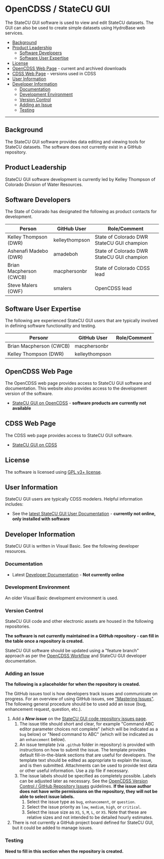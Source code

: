 # OpenCDSS / StateCU GUI #

The StateCU GUI software is used to view and edit StateCU datasets.
The GUI can also be used to create simple datasets using HydroBase web services.

* [Background](#background)
* [Product Leadership](#product-leadership)
	+ [Software Developers](#software-developers)
	+ [Software User Expertise](#software-user-expertise)
* [License](#license)
* [OpenCDSS Web Page](#opencdss-web-page) - current and archived downloads
* [CDSS Web Page](#cdss-web-page) - versions used in CDSS
* [User Information](#user-information)
* [Developer Information](#developer-information)
	+ [Documentation](#documentation)
	+ [Development Environment](#development-environment)
	+ [Version Control](#version-control)
	+ [Adding an Issue](#adding-an-issue)
	+ [Testing](#testing)

------------------

## Background ##

The StateCU GUI software provides data editing and viewing tools for StateCU datasets.
The software does not currently exist in a GitHub repository.

## Product Leadership ##

StateCU GUI software development is currently led by Kelley Thompson of Colorado Division of Water Resources.

## Software Developers ##

The State of Colorado has designated the following as product contacts for development.

|**Person**             |**GitHub User**|**Role/Comment**|
|-----------------------|---------------|--------------------------------------------------------------------------------|
|Kelley Thompson (DWR)  |kelleythompson |State of Colorado DWR StateCU GUI champion                                      |
|Ashenafi Madebo (DWR)  |amadeboh       |State of Colorado DWR StateCU GUI champion                                      |
|Brian Macpherson (CWCB)|macphersonbr   |State of Colorado CDSS lead                                                     |
|Steve Malers (OWF)     |smalers        |OpenCDSS lead                                                                   | 

## Software User Expertise ##

The following are experienced StateCU GUI users that are typically involved in defining software functionality and testing.

|**Personr**             |**GitHub User**|**Role/Comment**|
|------------------------|---------------|--------------------------------------------------------------------------------|
|Brian Macpherson (CWCB) |macphersonbr   |                                                                                |
|Kelley Thompson (DWR)   |kelleythompson |                                                                                |

## OpenCDSS Web Page ##

The OpenCDSS web page provides access to StateCU GUI software and documentation.
This website also provides access to the development version of the software.

* [StateCU GUI on OpenCDSS](http://opencdss.state.co.us/statecugui/) - **software products are currently not available**

## CDSS Web Page ##

The CDSS web page provides access to StateCU GUI software.

* [StateCU GUI on CDSS](https://www.colorado.gov/pacific/cdss/statecu)

## License ##

The software is licensed using [GPL v3+ license](https://github.com/OpenCDSS/cdss-app-StateCUgui-java/blob/master/LICENSE.md).

## User Information ##

StateCU GUI users are typically CDSS modelers.
Helpful information includes:

* See the [latest StateCU GUI User Documentation](http://opencdss.state.co.us/statecugui/latest/doc-user) - **currently not online, only installed with software**

## Developer Information ##

StateCU GUI is written in Visual Basic.
See the following developer resources.

### Documentation ###

* Latest [Developer Documentation](https://github.com/OpenCDSS/cdss-app-statecugui-java) - **Not currently online**

### Development Environment ###

An older Visual Basic development environment is used.

### Version Control ###

StateCU GUI code and other electronic assets are housed in the following repositories.

**The software is not currently maintained in a GitHub repository - can fill in the table once a repository is created.**

StateCU GUI software should be updated using a "feature branch" approach as per the [OpenCDSS Workflow](../workflow/workflow.md)
and StateCU GUI developer documentation.

### Adding an Issue ###

**The following is a placeholder for when the repository is created.**

The GitHub issues tool is how developers track issues and communicate on progress.
For an overview of using GitHub issues, see ["Mastering Issues"](https://guides.github.com/features/issues/).
The following general procedure should be to used add an issue (bug, enhancement request, question, etc.).

1. Add a ***New issue*** on the [StateCU GUI code repository issues page](https://github.com/OpenCDSS/cdss-app-statecugui-java/issues).
	1. The issue title should short and clear, for example "Command ABC editor parameter choices not complete"
	(which will be indicated as a `bug` below) or
	"Need command to ABC" (which will be indicated as an `enhancement` below).
	2. An issue template (via `.github` folder in repository) is provided with instructions on how to submit the issue.
	The template provides default fill-in-the-blank sections that are useful for developers.
	The template text should be edited as appropriate to explain the issue, and is then submitted.
	Attachments can be used to provide test data or other useful information.  Use a zip file if necessary.
	3. The issue labels should be specified as completely possible.
	Labels can be adjusted later as necessary.
	See the [OpenCDSS Version Control / GitHub Repository Issues](../version-control/version-control.md#github-repository-issues) guidelines.
	**If the issue author does not have write permissions on the repository, they will not be able to select issue labels.**
		1. Select the issue type as `bug`, `enhancement`, or `question`.
		2. Select the issue priority as `low`, `medium`, `high`, or `critical`.
		3. Select the issue size as `XS`, `S`, `M`, `L`, or `XS`.
		Note that these are relative sizes and not intended to be detailed hourly estimates.
2. There is not currently a GitHub project board defined for StateCU GUI, but it could be added to manage issues.

### Testing ###

**Need to fill in this section when the repository is created.**
